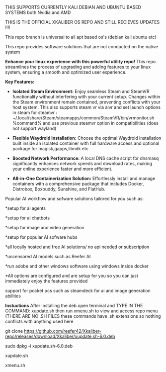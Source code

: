 
THIS SUPPORTS CURRENTLY KALI DEBIAN AND UBUNTU BASED SYSTEMS both Nvidia and AMD

THIS IS THE OFFICIAL XKALIBER OS REPO AND STILL RECIEVES UPDATES !!!!

This repo branch is universal to all apt based os's (debian kali ubuntu etc)

This repo provides software solutions that are not conducted on the native system



**Enhance your linux experience with this powerful utility repo!** This repo streamlines the process of upgrading and adding features to your linux system, ensuring a smooth and optimized user experience.

**Key Features:**

* **Isolated Steam Environment:**  Enjoy seamless Steam and SteamVR functionality without interfering with your current setup.  Changes within the Steam environment remain contained, preventing conflicts with your host system. This also supports steam vr via alvr and set launch options in steam for steamvr :  ~/.local/share/Steam/steamapps/common/SteamVR/bin/vrmonitor.sh %command%
and use previous steamvr option in compatibilities  (does not support wayland)
  
* **Flexible Waydroid Installation:** Choose the optimal Waydroid installation built inside an isolated container with full hardware access and optional package for magisk,gapps,libndk etc
  
* **Boosted Network Performance:**  A local DNS cache script for dnsmasq significantly enhances network speeds and download rates, making your online experience faster and more efficient.
  
* **All-in-One Containerization Solution:**  Effortlessly install and manage containers with a comprehensive package that includes Docker, Distrobox, Boxbuddy, Sunshine, and FlatHub.

Popular AI workflow and sofware solutions tailored for you such as:

*setup for ai agents

*setup for ai chatbots

*setup for image and video generation 

*setup for popular AI sofware hubs

*all locally hosted and free AI solutions/ no api needed or subscription

*uncensored AI models such as Reefer AI

*run adobe and other windows software using windows inside docker 

*All options are configured and are setup for you so you can just immediately enjoy the features provided 

support for pocket pcs such as steamdeck for ai and image generation abilities 

**Instuctions** After installing the deb open terminal and TYPE IN THE COMMAND: xupdate.sh
then run xmenu.sh to view and access repo menu 
(THERE ARE NO .SH FILES these commands have .sh extensions so nothing conflicts with anything used here

git clone https://github.com/reefer42/Xkaliber-repo/releases/download/Xkaliber/xupdate.sh-6.0.deb

sudo dpkg -i xupdate.sh-6.0.deb

xupdate.sh

xmenu.sh
